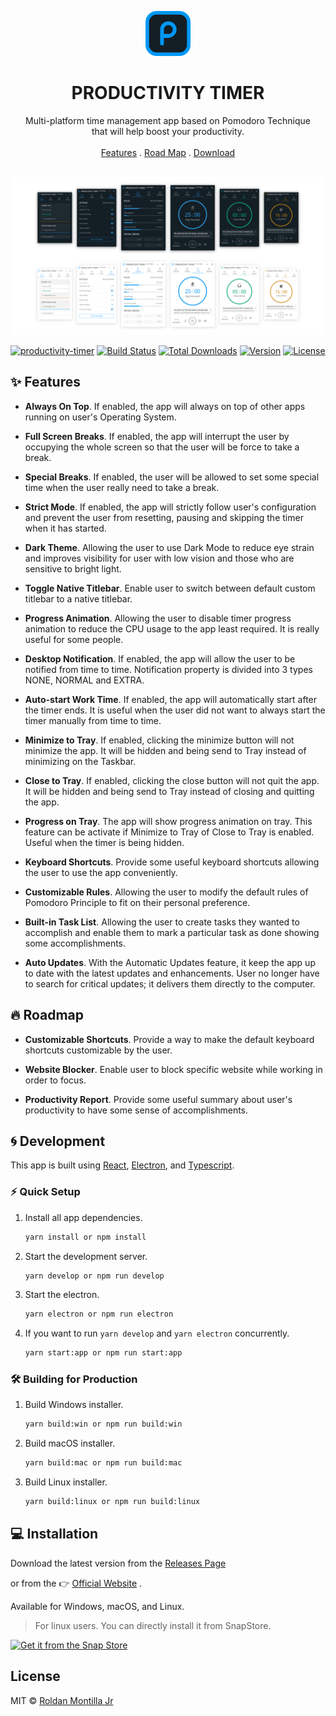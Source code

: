 <p align="center">
  <a href="https://roldanjrcodearts9711.github.io/productivity-timer/">
    <img src="assets/logo.png" alt="Productivity Timer logo" width="72" height="72">
  </a>
</p>

<h1 align="center">PRODUCTIVITY TIMER</h1>

<p align="center">
  Multi-platform time management app based on Pomodoro Technique <br> that will help boost your productivity.
   <br>
  <br>
  <a href="#sparkles-features">Features</a>
  .
  <a href="#fire-roadmap">Road Map</a>
  .
  <a href="https://roldanjrcodearts9711.github.io/productivity-timer/">Download</a>
  <br>
  <br>
</p>

![App Preview](/assets/Preview.png)

[![productivity-timer](https://snapcraft.io//productivity-timer/badge.svg)](https://snapcraft.io/productivity-timer)
[![Build Status](https://travis-ci.com/roldanjrCodeArts9711/productivity-timer.svg?branch=master)](https://travis-ci.com/roldanjrCodeArts9711/productivity-timer)
[![Total Downloads](https://img.shields.io/github/downloads/roldanjrCodeArts9711/productivity-timer/total)](https://github.com/roldanjrCodeArts9711/productivity-timer/releases)
[![Version](https://img.shields.io/github/v/release/roldanjrCodeArts9711/productivity-timer)](https://github.com/roldanjrCodeArts9711/productivity-timer/releases)
[![License](https://img.shields.io/github/license/roldanjrCodeArts9711/productivity-timer)](https://github.com/roldanjrCodeArts9711/productivity-timer/blob/master/LICENSE)

## :sparkles: Features

- **Always On Top**. If enabled, the app will always on top of other apps running on user's Operating System.

- **Full Screen Breaks**. If enabled, the app will interrupt the user by occupying the whole screen so that the user will be force to take a break.

- **Special Breaks**. If enabled, the user will be allowed to set some special time when the user really need to take a break.

- **Strict Mode**. If enabled, the app will strictly follow user's configuration and prevent the user from resetting, pausing and skipping the timer when it has started.

- **Dark Theme**. Allowing the user to use Dark Mode to reduce eye strain and improves visibility for user with low vision and those who are sensitive to bright light.

- **Toggle Native Titlebar**. Enable user to switch between default custom titlebar to a native titlebar.

- **Progress Animation**. Allowing the user to disable timer progress animation to reduce the CPU usage to the app least required. It is really useful for some people.

- **Desktop Notification**. If enabled, the app will allow the user to be notified from time to time. Notification property is divided into 3 types NONE, NORMAL and EXTRA.

- **Auto-start Work Time**. If enabled, the app will automatically start after the timer ends. It is useful when the user did not want to always start the timer manually from time to time.

- **Minimize to Tray**. If enabled, clicking the minimize button will not minimize the app. It will be hidden and being send to Tray instead of minimizing on the Taskbar.

- **Close to Tray**. If enabled, clicking the close button will not quit the app. It will be hidden and being send to Tray instead of closing and quitting the app.

- **Progress on Tray**. The app will show progress animation on tray. This feature can be activate if Minimize to Tray of Close to Tray is enabled. Useful when the timer is being hidden.

- **Keyboard Shortcuts**. Provide some useful keyboard shortcuts allowing the user to use the app conveniently.

- **Customizable Rules**. Allowing the user to modify the default rules of Pomodoro Principle to fit on their personal preference.

- **Built-in Task List**. Allowing the user to create tasks they wanted to accomplish and enable them to mark a particular task as done showing some accomplishments.

- **Auto Updates**. With the Automatic Updates feature, it keep the app up to date with the latest updates and enhancements. User no longer have to search for critical updates; it delivers them directly to the computer.

## :fire: Roadmap

- **Customizable Shortcuts**. Provide a way to make the default keyboard shortcuts customizable by the user.

- **Website Blocker**. Enable user to block specific website while working in order to focus.

- **Productivity Report**. Provide some useful summary about user's productivity to have some sense of accomplishments.

## :cyclone: Development

This app is built using [React](https://reactjs.org/), [Electron](https://www.electronjs.org/), and [Typescript](https://www.typescriptlang.org/).

### :zap: Quick Setup

1. Install all app dependencies.

   ```sh
   yarn install or npm install
   ```

2. Start the development server.

   ```sh
   yarn develop or npm run develop
   ```

3. Start the electron.

   ```sh
   yarn electron or npm run electron
   ```

4. If you want to run `yarn develop` and `yarn electron` concurrently.

   ```sh
   yarn start:app or npm run start:app
   ```

### 🛠 Building for Production

1. Build Windows installer.

   ```sh
   yarn build:win or npm run build:win
   ```

2. Build macOS installer.

   ```sh
   yarn build:mac or npm run build:mac
   ```

3. Build Linux installer.

   ```sh
   yarn build:linux or npm run build:linux
   ```

## :computer: Installation

Download the latest version from the [Releases Page](https://github.com/roldanjrCodeArts9711/productivity-timer/releases/latest)

or from the :point_right: [Official Website](https://roldanjrcodearts9711.github.io/productivity-timer/) .

Available for Windows, macOS, and Linux.

> For linux users. You can directly install it from SnapStore.

[![Get it from the Snap Store](https://snapcraft.io/static/images/badges/en/snap-store-black.svg)](https://snapcraft.io/productivity-timer)

## License

MIT © [Roldan Montilla Jr](https://github.com/roldanjrCodeArts9711)
